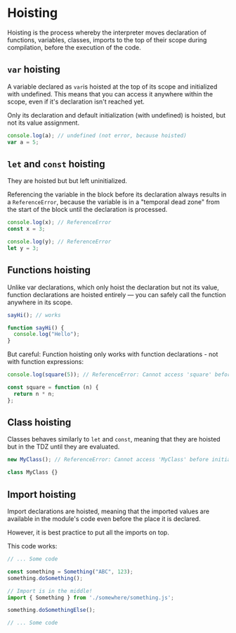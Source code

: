 # Hoisting

Hoisting is the process whereby the interpreter moves declaration of functions, variables, classes, imports to the top of their scope during compilation, before the execution of the code.

## `var` hoisting

A variable declared as `var`is hoisted at the top of its scope and initialized with undefined. This means that you can access it anywhere within the scope, even if it's declaration isn't reached yet.

Only its declaration and default initialization (with undefined) is hoisted, but not its value assignment.

```javascript
console.log(a); // undefined (not error, because hoisted)
var a = 5;
```

## `let` and `const` hoisting

They are hoisted but but left uninitialized.

Referencing the variable in the block before its declaration always results in a `ReferenceError`, because the variable is in a "temporal dead zone" from the start of the block until the declaration is processed.

```javascript
console.log(x); // ReferenceError
const x = 3;

console.log(y); // ReferenceError
let y = 3;
```

## Functions hoisting

Unlike var declarations, which only hoist the declaration but not its value, function declarations are hoisted entirely — you can safely call the function anywhere in its scope.

```javascript
sayHi(); // works

function sayHi() {
  console.log("Hello");
}
```

But careful: Function hoisting only works with function declarations - not with function expressions:

```javascript
console.log(square(5)); // ReferenceError: Cannot access 'square' before initialization

const square = function (n) {
  return n * n;
};
```

## Class hoisting

Classes behaves similarly to `let` and `const`, meaning that they are hoisted but in the TDZ until they are evaluated.

```javascript
new MyClass(); // ReferenceError: Cannot access 'MyClass' before initialization

class MyClass {}
```

## Import hoisting

Import declarations are hoisted, meaning that the imported values are available in the module's code even before the place it is declared.

However, it is best practice to put all the imports on top.

This code works:

```javascript
// ... Some code

const something = Something("ABC", 123);
something.doSomething();

// Import is in the middle!
import { Something } from './somewhere/something.js';

something.doSomethingElse();

// ... Some code
```
